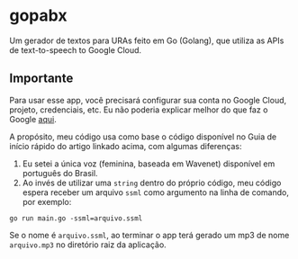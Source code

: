 # gopabx
Um gerador de textos para URAs feito em Go (Golang), que utiliza as APIs de text-to-speech to Google Cloud.

## Importante
Para usar esse app, você precisará configurar sua conta no Google Cloud, projeto, credenciais, etc. Eu não poderia explicar melhor do que faz o Google [aqui](https://cloud.google.com/text-to-speech/docs/quickstart-client-libraries?hl=pt-br).

A propósito, meu código usa como base o código disponível no Guia de início rápido do artigo linkado acima, com algumas diferenças:

1. Eu setei a única voz (feminina, baseada em Wavenet) disponível em português do Brasil.
1. Ao invés de utilizar uma `string` dentro do próprio código, meu código espera receber um arquivo `ssml` como argumento na linha de comando, por exemplo:

`go run main.go -ssml=arquivo.ssml`

Se o nome é `arquivo.ssml`, ao terminar o app terá gerado um mp3 de nome `arquivo.mp3` no diretório raiz da aplicação.
